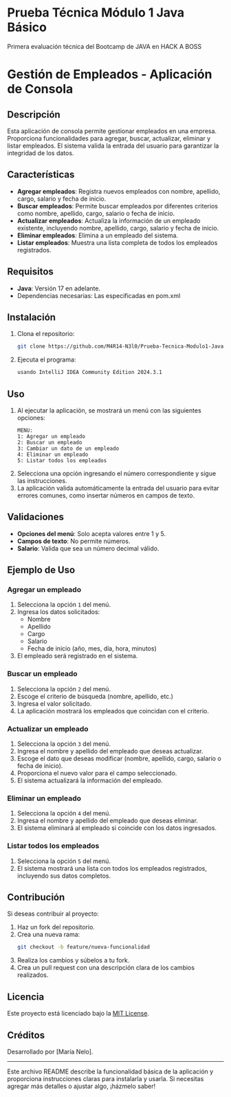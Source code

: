 # Prueba Técnica Módulo 1 Java Básico
Primera evaluación técnica del Bootcamp de JAVA en HACK A BOSS
# Gestión de Empleados - Aplicación de Consola

## Descripción
Esta aplicación de consola permite gestionar empleados en una empresa. Proporciona funcionalidades para agregar, buscar, actualizar, eliminar y listar empleados. El sistema valida la entrada del usuario para garantizar la integridad de los datos.

## Características
- **Agregar empleados**: Registra nuevos empleados con nombre, apellido, cargo, salario y fecha de inicio.
- **Buscar empleados**: Permite buscar empleados por diferentes criterios como nombre, apellido, cargo, salario o fecha de inicio.
- **Actualizar empleados**: Actualiza la información de un empleado existente, incluyendo nombre, apellido, cargo, salario y fecha de inicio.
- **Eliminar empleados**: Elimina a un empleado del sistema.
- **Listar empleados**: Muestra una lista completa de todos los empleados registrados.

## Requisitos
- **Java**: Versión 17 en adelante.
- Dependencias necesarias:
  Las especificadas en pom.xml

## Instalación
1. Clona el repositorio:
   ```bash
   git clone https://github.com/M4R14-N3l0/Prueba-Tecnica-Modulo1-Java-Basico.git
   ```
2. Ejecuta el programa:
   ```bash
   usando IntelliJ IDEA Community Edition 2024.3.1
   ```

## Uso
1. Al ejecutar la aplicación, se mostrará un menú con las siguientes opciones:
   ```
   MENU:
   1: Agregar un empleado
   2: Buscar un empleado
   3: Cambiar un dato de un empleado
   4: Eliminar un empleado
   5: Listar todos los empleados
   ```
2. Selecciona una opción ingresando el número correspondiente y sigue las instrucciones.
3. La aplicación valida automáticamente la entrada del usuario para evitar errores comunes, como insertar números en campos de texto.

## Validaciones
- **Opciones del menú**: Solo acepta valores entre 1 y 5.
- **Campos de texto**: No permite números.
- **Salario**: Valida que sea un número decimal válido.

## Ejemplo de Uso
### Agregar un empleado
1. Selecciona la opción `1` del menú.
2. Ingresa los datos solicitados:
   - Nombre
   - Apellido
   - Cargo
   - Salario
   - Fecha de inicio (año, mes, día, hora, minutos)
3. El empleado será registrado en el sistema.

### Buscar un empleado
1. Selecciona la opción `2` del menú.
2. Escoge el criterio de búsqueda (nombre, apellido, etc.)
3. Ingresa el valor solicitado.
4. La aplicación mostrará los empleados que coincidan con el criterio.

### Actualizar un empleado

1. Selecciona la opción `3` del menú.
2. Ingresa el nombre y apellido del empleado que deseas actualizar.
3. Escoge el dato que deseas modificar (nombre, apellido, cargo, salario o fecha de inicio).
4. Proporciona el nuevo valor para el campo seleccionado.
5. El sistema actualizará la información del empleado.

### Eliminar un empleado

1. Selecciona la opción `4` del menú.
2. Ingresa el nombre y apellido del empleado que deseas eliminar.
3. El sistema eliminará al empleado si coincide con los datos ingresados.

### Listar todos los empleados

1. Selecciona la opción `5` del menú.
2. El sistema mostrará una lista con todos los empleados registrados, incluyendo sus datos completos.

## Contribución
Si deseas contribuir al proyecto:
1. Haz un fork del repositorio.
2. Crea una nueva rama:
   ```bash
   git checkout -b feature/nueva-funcionalidad
   ```
3. Realiza los cambios y súbelos a tu fork.
4. Crea un pull request con una descripción clara de los cambios realizados.

## Licencia
Este proyecto está licenciado bajo la [MIT License](LICENSE).

## Créditos
Desarrollado por [María Nelo].

---
Este archivo README describe la funcionalidad básica de la aplicación y proporciona instrucciones claras para instalarla y usarla. Si necesitas agregar más detalles o ajustar algo, ¡házmelo saber!

